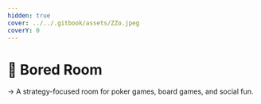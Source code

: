 ```yaml
---
hidden: true
cover: ../../.gitbook/assets/ZZo.jpeg
coverY: 0
---
```


# 📍 Bored Room

→ A strategy-focused room for poker games, board games, and social fun.
